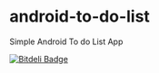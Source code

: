 android-to-do-list
==================

Simple Android To do List App


[![Bitdeli Badge](https://d2weczhvl823v0.cloudfront.net/ansidev/android-to-do-list/trend.png)](https://bitdeli.com/free "Bitdeli Badge")

